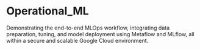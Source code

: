 # Operational_ML
Demonstrating the end-to-end MLOps workflow, integrating data preparation, tuning, and model deployment using Metaflow and MLflow, all within a secure and scalable Google Cloud environment.
